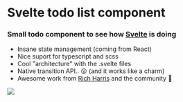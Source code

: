 # Svelte todo list component

### Small todo component to see how [Svelte](https://svelte.dev/) is doing

- Insane state management (coming from React)
- Nice suport for typescript and scss
- Cool "architecture" with the .svelte files
- Native transition API.. 😮 (and it works like a charm)
- Awesome work from [Rich Harris](https://github.com/Rich-Harris) and the community 💙

![](https://c.tenor.com/XP6lGptE1CkAAAAM/thong-borat.gif)
